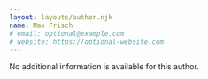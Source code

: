 ```yaml
---
layout: layouts/author.njk
name: Max Frisch
# email: optional@example.com
# website: https://optional-website.com
---
```

No additional information is available for this author.
